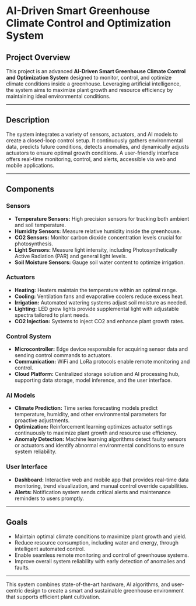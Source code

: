 # AI-Driven Smart Greenhouse Climate Control and Optimization System

## Project Overview
This project is an advanced **AI-Driven Smart Greenhouse Climate Control and Optimization System** designed to monitor, control, and optimize climate conditions inside a greenhouse. Leveraging artificial intelligence, the system aims to maximize plant growth and resource efficiency by maintaining ideal environmental conditions.

---

## Description
The system integrates a variety of sensors, actuators, and AI models to create a closed-loop control setup. It continuously gathers environmental data, predicts future conditions, detects anomalies, and dynamically adjusts actuators to ensure optimal growth conditions. A user-friendly interface offers real-time monitoring, control, and alerts, accessible via web and mobile applications.

---

## Components

### Sensors
- **Temperature Sensors:** High precision sensors for tracking both ambient and soil temperature.
- **Humidity Sensors:** Measure relative humidity inside the greenhouse.
- **CO2 Sensors:** Monitor carbon dioxide concentration levels crucial for photosynthesis.
- **Light Sensors:** Measure light intensity, including Photosynthetically Active Radiation (PAR) and general light levels.
- **Soil Moisture Sensors:** Gauge soil water content to optimize irrigation.

### Actuators
- **Heating:** Heaters maintain the temperature within an optimal range.
- **Cooling:** Ventilation fans and evaporative coolers reduce excess heat.
- **Irrigation:** Automated watering systems adjust soil moisture as needed.
- **Lighting:** LED grow lights provide supplemental light with adjustable spectra tailored to plant needs.
- **CO2 Injection:** Systems to inject CO2 and enhance plant growth rates.

### Control System
- **Microcontroller:** Edge device responsible for acquiring sensor data and sending control commands to actuators.
- **Communication:** WiFi and LoRa protocols enable remote monitoring and control.
- **Cloud Platform:** Centralized storage solution and AI processing hub, supporting data storage, model inference, and the user interface.

### AI Models
- **Climate Prediction:** Time series forecasting models predict temperature, humidity, and other environmental parameters for proactive adjustments.
- **Optimization:** Reinforcement learning optimizes actuator settings continuously to maximize plant growth and resource use efficiency.
- **Anomaly Detection:** Machine learning algorithms detect faulty sensors or actuators and identify abnormal environmental conditions to ensure system reliability.

### User Interface
- **Dashboard:** Interactive web and mobile app that provides real-time data monitoring, trend visualization, and manual control override capabilities.
- **Alerts:** Notification system sends critical alerts and maintenance reminders to users promptly.

---

## Goals
- Maintain optimal climate conditions to maximize plant growth and yield.
- Reduce resource consumption, including water and energy, through intelligent automated control.
- Enable seamless remote monitoring and control of greenhouse systems.
- Improve overall system reliability with early detection of anomalies and faults.

---

This system combines state-of-the-art hardware, AI algorithms, and user-centric design to create a smart and sustainable greenhouse environment that supports efficient plant cultivation.